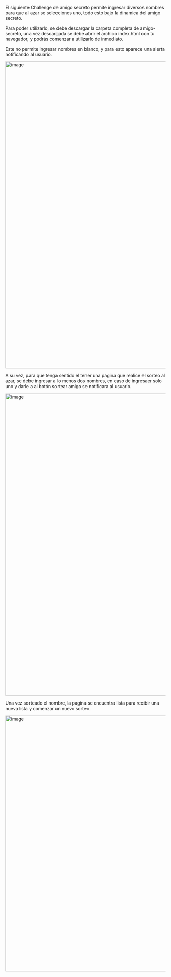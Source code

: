 El siguiente Challenge de amigo secreto permite ingresar diversos nombres para que al azar se selecciones uno, todo esto bajo la dinamica del amigo secreto.

Para poder utilizarlo, se debe descargar la carpeta completa de amigo-secreto, una vez descargada se debe abrir el archico index.html con tu navegador, y podrás comenzar a utilizarlo de inmediato.

Este no permite ingresar nombres en blanco, y para esto aparece una alerta notificando al usuario.

<img width="1117" height="960" alt="image" src="https://github.com/user-attachments/assets/3cdf45f6-914a-403b-9a67-8eb29da344c1" />

A su vez, para que tenga sentido el tener una pagina que realice el sorteo al azar, se debe ingresar a lo menos dos nombres, en caso de ingresaer solo uno y darle a al botón sortear amigo se notificara al usuario.

<img width="851" height="946" alt="image" src="https://github.com/user-attachments/assets/4c154365-1754-4af4-9126-20c691896f5b" />

Una vez sorteado el nombre, la pagína se encuentra lista para recibir una nueva lista y comenzar un nuevo sorteo.

<img width="850" height="801" alt="image" src="https://github.com/user-attachments/assets/fc306e09-dbc6-45a9-bb34-9cb6f45a273d" />
